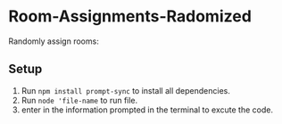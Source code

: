 # Room-Assignments-Radomized
Randomly assign rooms:

## Setup
1. Run `npm install prompt-sync` to install all dependencies.
3. Run `node 'file-name` to run file.
4. enter in the information prompted in the terminal to excute the code.

